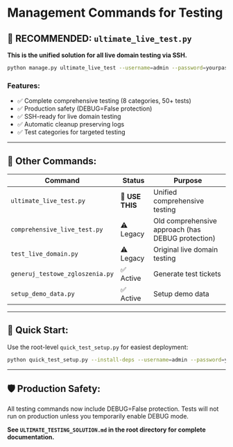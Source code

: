 # Management Commands for Testing

## 🌟 **RECOMMENDED: `ultimate_live_test.py`**

**This is the unified solution for all live domain testing via SSH.**

```bash
python manage.py ultimate_live_test --username=admin --password=yourpass
```

### Features:
- ✅ Complete comprehensive testing (8 categories, 50+ tests)
- ✅ Production safety (DEBUG=False protection)
- ✅ SSH-ready for live domain testing
- ✅ Automatic cleanup preserving logs
- ✅ Test categories for targeted testing

---

## 📁 **Other Commands:**

| Command | Status | Purpose |
|---------|---------|---------|
| `ultimate_live_test.py` | 🌟 **USE THIS** | Unified comprehensive testing |
| `comprehensive_live_test.py` | ⚠️ Legacy | Old comprehensive approach (has DEBUG protection) |
| `test_live_domain.py` | ⚠️ Legacy | Original live domain testing |
| `generuj_testowe_zgloszenia.py` | ✅ Active | Generate test tickets |
| `setup_demo_data.py` | ✅ Active | Setup demo data |

---

## 🚀 **Quick Start:**

Use the root-level `quick_test_setup.py` for easiest deployment:

```bash
python quick_test_setup.py --install-deps --username=admin --password=yourpass
```

---

## 🛡️ **Production Safety:**

All testing commands now include DEBUG=False protection. Tests will not run on production unless you temporarily enable DEBUG mode.

**See `ULTIMATE_TESTING_SOLUTION.md` in the root directory for complete documentation.**
